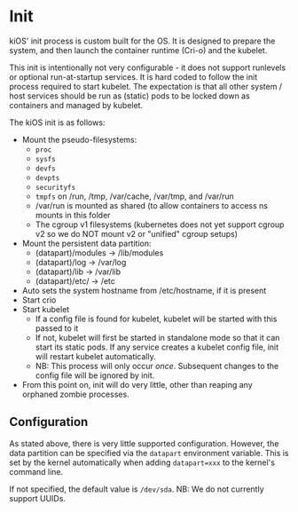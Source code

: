 # Init

kiOS' init process is custom built for the OS. It is designed to prepare
the system, and then launch the container runtime (Cri-o) and the
kubelet.

This init is intentionally not very configurable - it does not support
runlevels or optional run-at-startup services. It is hard coded to
follow the init process required to start kubelet. The expectation is
that all other system / host services should be run as (static) pods
to be locked down as containers and managed by kubelet.

The kiOS init is as follows:

- Mount the pseudo-filesystems:
  - `proc`
  - `sysfs`
  - `devfs`
  - `devpts`
  - `securityfs`
  - `tmpfs` on /run, /tmp, /var/cache, /var/tmp, and /var/run
  - /var/run is mounted as shared (to allow containers to access ns
  mounts in this folder
  - The cgroup v1 filesystems (kubernetes does not yet support cgroup v2
  so we do NOT mount v2 or "unified" cgroup setups)
- Mount the persistent data partition:
  - (datapart)/modules -> /lib/modules
  - (datapart)/log -> /var/log
  - (datapart)/lib -> /var/lib
  - (datapart)/etc/ -> /etc
- Auto sets the system hostname from /etc/hostname, if it is present
- Start crio
- Start kubelet
  - If a config file is found for kubelet, kubelet will be started with
  this passed to it
  - If not, kubelet will first be started in standalone mode so that it
  can start its static pods. If any service creates a kubelet config
  file, init will restart kubelet automatically.
  - NB: This process will only occur _once_. Subsequent changes to the
  config file will be ignored by init.
- From this point on, init will do very little, other than reaping any
orphaned zombie processes.

## Configuration

As stated above, there is very little supported configuration. However,
the data partition can be specified via the `datapart` environment
variable. This is set by the kernel automatically when adding
`datapart=xxx` to the kernel's command line.

If not specified, the default value is `/dev/sda`. NB: We do not
currently support UUIDs.
